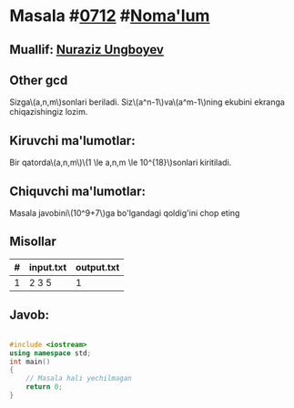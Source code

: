 
<h1>Masala #<a href="https://robocontest.uz/tasks/0712">0712</a> #<a href="https://robocontest.uz/tasks?category=1">Noma'lum</a></h1>
<h2> Muallif: <a href="https://robocontest.uz/profile/nuraziz_imo">Nuraziz Ungboyev</a></h2>
<h2>Other gcd</h2>
<p>Sizga\(a,n,m\)sonlari beriladi. Siz\(a^n-1\)va\(a^m-1\)ning ekubini ekranga chiqazishingiz lozim.</p>
<h2>Kiruvchi ma'lumotlar:</h2>
<p>Bir qatorda\(a,n,m\)\(1 \le a,n,m \le 10^{18}\)sonlari kiritiladi.</p>
<h2>Chiquvchi ma'lumotlar:</h2>
<p>Masala javobini\(10^9+7\)ga bo'lgandagi qoldig'ini chop eting</p>
<h2>Misollar</h2>
<table>
    <thead>
        <tr>
            <th>#</th>
            <th>input.txt</th>
            <th>output.txt</th>
        </tr>
    </thead>
    <tbody>
            <tr>
                <td>1</td>
                <td>2 3 5</td>
                <td>1</td>
            </tr>
    </tbody>
    </table>
    
<h2>Javob:</h2>

######
```cpp
#include <iostream>
using namespace std;
int main()
{
    // Masala hali yechilmagan
    return 0;
}
```

